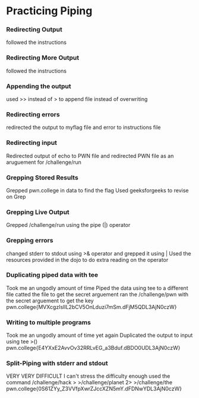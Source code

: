 # Practicing Piping

### Redirecting Output
followed the instructions

### Redirecting More Output
followed the instructions

### Appending the output
used >> instead of > to append file instead of overwriting

### Redirecting errors
redirected the output to myflag file and error to instructions file

### Redirecting input
Redirected output of echo to PWN file and redirected PWN file as an aruguement for /challenge/run

### Grepping Stored Results 
Grepped pwn.college in data to find the flag
Used geeksforgeeks to revise on Grep

### Grepping Live Output
Grepped /challenge/run using the pipe (|) operator

### Grepping errors
changed stderr to stdout using >& operator and grepped it using |
Used the resources provided in the dojo to do extra reading on the operator

### Duplicating piped data with tee
Took me an ungodly amount of time
Piped the data using tee to a different file
catted the file to get the secret arguement
ran the /challenge/pwn with the secret arguement to get the key pwn.college{MVXcgzIsIlL2bCV5OnLduzi7mSm.dFjM5QDL3AjN0czW}

### Writing to multiple programs
Took me an ungodly amount of time yet again
Duplicated the output to input using tee >()
pwn.college{E4YXxE2AvvOv32RRLvEG_a3Bduf.dBDO0UDL3AjN0czW}

### Split-Piping with stderr and stdout
VERY VERY DIFFICULT
I can't stress the difficulty enough 
used the command /challenge/hack > >/challenge/planet 2> >/challenge/the
pwn.college{0S61ZYy_Z3VVfpXwrZJccXZN5mY.dFDNwYDL3AjN0czW}


